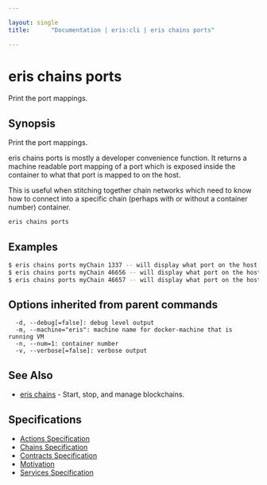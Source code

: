 ```yaml
---

layout: single
title:      "Documentation | eris:cli | eris chains ports"

---
```


# eris chains ports

Print the port mappings.

## Synopsis

Print the port mappings.

eris chains ports is mostly a developer convenience function.
It returns a machine readable port mapping of a port which is
exposed inside the container to what that port is mapped to
on the host.

This is useful when stitching together chain networks which
need to know how to connect into a specific chain (perhaps
with or without a container number) container.

```bash
eris chains ports
```

## Examples

```bash
$ eris chains ports myChain 1337 -- will display what port on the host is mapped to the eris:db API port
$ eris chains ports myChain 46656 -- will display what port on the host is mapped to the eris:db peer port
$ eris chains ports myChain 46657 -- will display what port on the host is mapped to the eris:db rpc port
```

## Options inherited from parent commands

```
  -d, --debug[=false]: debug level output
  -m, --machine="eris": machine name for docker-machine that is running VM
  -n, --num=1: container number
  -v, --verbose[=false]: verbose output
```

## See Also

* [eris chains](/docs/documentation/cli/latest/eris_chains/)	 - Start, stop, and manage blockchains.

## Specifications

* [Actions Specification](/docs/documentation/cli/latest/actions_specification/)
* [Chains Specification](/docs/documentation/cli/latest/chains_specification/)
* [Contracts Specification](/docs/documentation/cli/latest/contracts_specification/)
* [Motivation](/docs/documentation/cli/latest/motivation/)
* [Services Specification](/docs/documentation/cli/latest/services_specification/)

